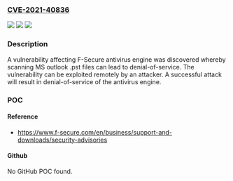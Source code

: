 ### [CVE-2021-40836](https://cve.mitre.org/cgi-bin/cvename.cgi?name=CVE-2021-40836)
![](https://img.shields.io/static/v1?label=Product&message=F-Secure%20endpoint%20protection%20products%20on%20Windows%20and%20Mac.%20F-Secure%20Linux%20Security%20(32-bit)%20%20F-Secure%20Linux%20Security%2064%20%20F-Secure%20Atlant%20%26%20F-Secure%20Internet%20Gatekeeper&color=blue)
![](https://img.shields.io/static/v1?label=Version&message=%3D%20All%20Version%20%20&color=brighgreen)
![](https://img.shields.io/static/v1?label=Vulnerability&message=Denial%20of%20Service%20Vulnerability%20&color=brighgreen)

### Description

A vulnerability affecting F-Secure antivirus engine was discovered whereby scanning MS outlook .pst files can lead to denial-of-service. The vulnerability can be exploited remotely by an attacker. A successful attack will result in denial-of-service of the antivirus engine.

### POC

#### Reference
- https://www.f-secure.com/en/business/support-and-downloads/security-advisories

#### Github
No GitHub POC found.

